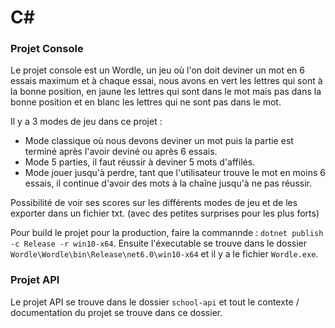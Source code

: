# C#

### **Projet Console**

Le projet console est un Wordle, un jeu où l'on doit deviner un mot en 6 essais maximum et à chaque essai, nous avons en vert les lettres qui sont à la bonne position, en jaune les lettres qui sont dans le mot mais pas dans la bonne position et en blanc les lettres qui ne sont pas dans le mot.

Il y a 3 modes de jeu dans ce projet :
  - Mode classique où nous devons deviner un mot puis la partie est terminé après l'avoir deviné ou après 6 essais.
  - Mode 5 parties, il faut réussir à deviner 5 mots d'affilés.
  - Mode jouer jusqu'à perdre, tant que l'utilisateur trouve le mot en moins 6 essais, il continue d'avoir des mots à la chaîne jusqu'à ne pas réussir.

Possibilité de voir ses scores sur les différents modes de jeu et de les exporter dans un fichier txt. (avec des petites surprises pour les plus forts)

Pour build le projet pour la production, faire la commannde : ```dotnet publish -c Release -r win10-x64```. Ensuite l'éxecutable se trouve dans le dossier ``` Wordle\Wordle\bin\Release\net6.0\win10-x64 ``` et il y a le fichier ```Wordle.exe```.

### **Projet API**

Le projet API se trouve dans le dossier ```school-api``` et tout le contexte / documentation du projet se trouve dans ce dossier.

